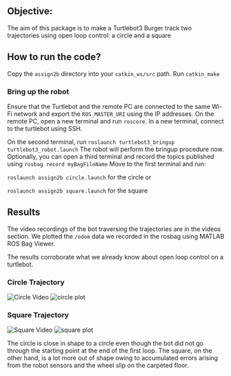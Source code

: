## Objective:
The aim of this package is to make a Turtlebot3 Burger track two trajectories using open loop control: a circle and a square
## How to run the code?
Copy the ```assign2b``` directory into your ```catkin_ws/src``` path. Run ```catkin_make```
### Bring up the robot
Ensure that the Turtlebot and the remote PC are connected to the same Wi-Fi network and export the ```ROS_MASTER_URI``` using the IP addresses.
On the remote PC, open a new terminal and run ```roscore```. In a new terminal, connect to the turtlebot using SSH.

On the second terminal, run ```roslaunch turtlebot3_bringup turtlebot3_robot.launch```
The robot will perform the bringup procedure now. Optionally, you can open a third terminal and record the topics published using 
```rosbag record myBagFileName```
Move to the first terminal and run:

  ```roslaunch assign2b circle.launch``` for the circle or

  ```roslaunch assign2b square.launch``` for the square

## Results
The video recordings of the bot traversing the trajectories are in the videos section. We plotted the ```/odom``` data we recorded in the rosbag using MATLAB ROS Bag Viewer.

The results corroborate what we already know about open loop control on a turtlebot. 
### Circle Trajectory
![Circle Video](../videos/Assignment4_recordings_plots/teleop/Circle_tb.gif)
![circle plot](../videos/Assignment4_recordings_plots/teleop/Circle_Teleop_bag.png)
### Square Trajectory
![Square Video](../videos/Assignment4_recordings_plots/teleop/Square_tb.gif)
![square plot](../videos/Assignment4_recordings_plots/teleop/Square_Teleop_bag.png)

The circle is close in shape to a circle even though the bot did not go through the starting point at the end of the first loop.
The square, on the other hand, is a lot more out of shape owing to accumulated errors arising from the robot sensors and the wheel slip on the carpeted floor.

